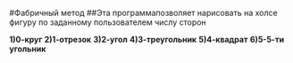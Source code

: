 #Фабричный метод
##Эта программапозволяет нарисовать на холсе фигуру по заданному пользователем числу сторон

**1)0-круг**
**2)1-отрезок**
**3)2-угол**
**4)3-треугольник**
**5)4-квадрат**
**6)5-5-ти угольник**
